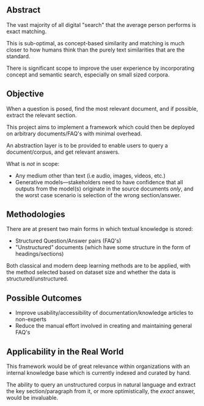 ## Abstract

The vast majority of all digital "search" that the average person performs is 
exact matching.

This is sub-optimal, as concept-based similarity and matching is much closer to
how humans think than the purely text similarities that are the standard.

There is significant scope to improve the user experience by incorporating 
concept and semantic search, especially on small sized corpora.


## Objective
When a question is posed, find the most relevant document, and if possible, 
extract the relevant section.

This project aims to implement a framework which could then be deployed on 
arbitrary documents/FAQ's with minimal overhead.

An abstraction layer is to be provided to enable users to query a document/corpus, and get 
relevant answers.

What is *not* in scope:
- Any medium other than text (i.e audio, images, videos, etc.)
- Generative models—stakeholders need to have confidence that all outputs
from the model(s) originate in the source documents *only*, and the worst case scenario
is selection of the wrong section/answer.


## Methodologies

There are at present two main forms in which textual knowledge is stored:
- Structured Question/Answer pairs (FAQ's)
- "Unstructured" documents (which have some structure in the form of headings/sections)

Both classical and modern deep learning methods are to be applied, with the method 
selected based on dataset size and whether the data is structured/unstructured.


## Possible Outcomes

- Improve usability/accessibility of documentation/knowledge articles to non-experts
- Reduce the manual effort involved in creating and maintaining general FAQ's


## Applicability in the Real World

This framework would be of great relevance within organizations with an internal 
knowledge base which is currently indexed and curated by hand.

The ability to query an unstructured corpus in natural language and extract the 
key section/paragraph from it, or more optimistically, the *exact* answer, 
would be invaluable.
